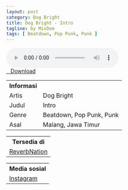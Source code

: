 ```yaml
---
layout: post
category: Dog Bright
title: Dog Bright - Intro
tagline: by MixDom
tags: [ Beatdown, Pop Punk, Punk ]
---
```


<audio class='js-player' style="--plyr-color-main: #212121;" controls>
<source src="https://drive.google.com/uc?authuser=0&id=1FrCARP_GfupGE8GN55EISHM5oBp1mPcC&export=download" type="audio/mp3">
</audio>

<!--more-->

<div class="post-button text-center">
<a target="_blank" class="btn" href="https://drive.google.com/uc?authuser=0&id=1FrCARP_GfupGE8GN55EISHM5oBp1mPcC&export=download">
<i class="fa fa-caret-down" aria-hidden="true"></i>&nbsp; &nbsp;Download
</a>
</div>

<table>
<tr>
<th>Informasi</th>
<th></th>
</tr>
<tr>
<td>Artis</td>
<td>Dog Bright</td>
</tr>
<tr>
<td>Judul</td>
<td>Intro</td>
</tr>
<tr>
<td>Genre</td>
<td>Beatdown,  Pop Punk, Punk</td>
</tr>
<tr>
<td>Asal</td>
<td>Malang, Jawa Timur</td>
</tr>
</table>

<table>
<tr>
<th>Tersedia di</th>
</tr>
<tr>
<td><a href="https://www.reverbnation.com/dogbrightbnd/" target="_blank">ReverbNation</a></td>
</tr>
</table>

<table>
<tr>
<th>Media sosial</th>
</tr>
<tr>
<td><a href="https://www.instagram.com/dogbright_poppunk/" target="_blank">Instagram</a></td>
</tr>
</table>
